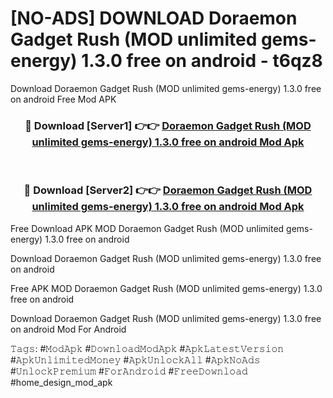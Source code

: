 # [NO-ADS] DOWNLOAD Doraemon Gadget Rush (MOD unlimited gems-energy) 1.3.0 free on android - t6qz8
Download Doraemon Gadget Rush (MOD unlimited gems-energy) 1.3.0 free on android Free Mod APK

<div align="center">
<h3>🔴 Download [Server1] 👉👉 <a href="https://apk-comot.site?title=Doraemon_Gadget_Rush_(MOD_unlimited_gems-energy)_1.3.0_free_on_android">Doraemon Gadget Rush (MOD unlimited gems-energy) 1.3.0 free on android Mod Apk</a></h3><br>

<h3>🔴 Download [Server2] 👉👉 <a href="https://apk-comot.site?title=Doraemon_Gadget_Rush_(MOD_unlimited_gems-energy)_1.3.0_free_on_android">Doraemon Gadget Rush (MOD unlimited gems-energy) 1.3.0 free on android Mod Apk</a></h3>
</div>


Free Download APK MOD Doraemon Gadget Rush (MOD unlimited gems-energy) 1.3.0 free on android

Download Doraemon Gadget Rush (MOD unlimited gems-energy) 1.3.0 free on android 

Free APK MOD Doraemon Gadget Rush (MOD unlimited gems-energy) 1.3.0 free on android 

Download Doraemon Gadget Rush (MOD unlimited gems-energy) 1.3.0 free on android Mod For Android

𝚃𝚊𝚐𝚜: #𝙼𝚘𝚍𝙰𝚙𝚔 #𝙳𝚘𝚠𝚗𝚕𝚘𝚊𝚍𝙼𝚘𝚍𝙰𝚙𝚔 #𝙰𝚙𝚔𝙻𝚊𝚝𝚎𝚜𝚝𝚅𝚎𝚛𝚜𝚒𝚘𝚗 #𝙰𝚙𝚔𝚄𝚗𝚕𝚒𝚖𝚒𝚝𝚎𝚍𝙼𝚘𝚗𝚎𝚢 #𝙰𝚙𝚔𝚄𝚗𝚕𝚘𝚌𝚔𝙰𝚕𝚕 #𝙰𝚙𝚔𝙽𝚘𝙰𝚍𝚜 #𝚄𝚗𝚕𝚘𝚌𝚔𝙿𝚛𝚎𝚖𝚒𝚞𝚖 #𝙵𝚘𝚛𝙰𝚗𝚍𝚛𝚘𝚒𝚍 #𝙵𝚛𝚎𝚎𝙳𝚘𝚠𝚗𝚕𝚘𝚊𝚍 #home_design_mod_apk